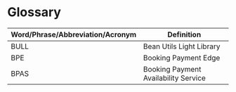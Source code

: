 <head>
    <title>Glossary</title>
</head>

# Glossary

| Word/Phrase/Abbreviation/Acronym | Definition |
| --- | --- |
|  BULL   | Bean Utils Light Library |
|  BPE   | Booking Payment Edge |
|  BPAS   | Booking Payment Availability Service |